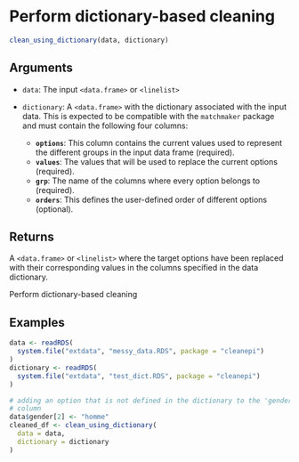 # Perform dictionary-based cleaning

```r
clean_using_dictionary(data, dictionary)
```

## Arguments

- `data`: The input `<data.frame>` or `<linelist>`
- `dictionary`: A `<data.frame>` with the dictionary associated with the input data. This is expected to be compatible with the `matchmaker` package and must contain the following four columns:
    
    - **`options`**: This column contains the current values used to represent the different groups in the input data frame (required).
    - **`values`**: The values that will be used to replace the current options (required).
    - **`grp`**: The name of the columns where every option belongs to (required).
    - **`orders`**: This defines the user-defined order of different options (optional).

## Returns

A `<data.frame>` or `<linelist>` where the target options have been replaced with their corresponding values in the columns specified in the data dictionary.

Perform dictionary-based cleaning

## Examples

```r
data <- readRDS(
  system.file("extdata", "messy_data.RDS", package = "cleanepi")
)
dictionary <- readRDS(
  system.file("extdata", "test_dict.RDS", package = "cleanepi")
)

# adding an option that is not defined in the dictionary to the 'gender'
# column
data$gender[2] <- "homme"
cleaned_df <- clean_using_dictionary(
  data = data,
  dictionary = dictionary
)
```

